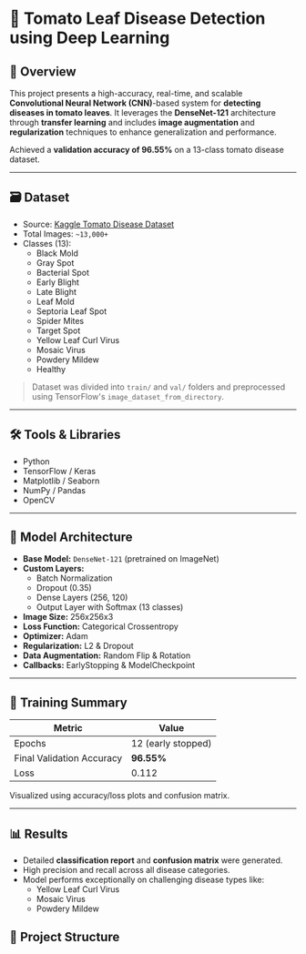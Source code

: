 # 🍅 Tomato Leaf Disease Detection using Deep Learning

## 📌 Overview

This project presents a high-accuracy, real-time, and scalable **Convolutional Neural Network (CNN)**-based system for **detecting diseases in tomato leaves**. It leverages the **DenseNet-121** architecture through **transfer learning** and includes **image augmentation** and **regularization** techniques to enhance generalization and performance.

Achieved a **validation accuracy of 96.55%** on a 13-class tomato disease dataset.

---

## 🗃️ Dataset

- Source: [Kaggle Tomato Disease Dataset](https://www.kaggle.com/datasets)
- Total Images: `~13,000+`
- Classes (13):
  - Black Mold
  - Gray Spot
  - Bacterial Spot
  - Early Blight
  - Late Blight
  - Leaf Mold
  - Septoria Leaf Spot
  - Spider Mites
  - Target Spot
  - Yellow Leaf Curl Virus
  - Mosaic Virus
  - Powdery Mildew
  - Healthy

> Dataset was divided into `train/` and `val/` folders and preprocessed using TensorFlow's `image_dataset_from_directory`.

---

## 🛠️ Tools & Libraries

- Python
- TensorFlow / Keras
- Matplotlib / Seaborn
- NumPy / Pandas
- OpenCV

---

## 🧠 Model Architecture

- **Base Model:** `DenseNet-121` (pretrained on ImageNet)
- **Custom Layers:**
  - Batch Normalization
  - Dropout (0.35)
  - Dense Layers (256, 120)
  - Output Layer with Softmax (13 classes)
- **Image Size:** 256x256x3
- **Loss Function:** Categorical Crossentropy
- **Optimizer:** Adam
- **Regularization:** L2 & Dropout
- **Data Augmentation:** Random Flip & Rotation
- **Callbacks:** EarlyStopping & ModelCheckpoint

---

## 🚀 Training Summary

| Metric              | Value     |
|---------------------|-----------|
| Epochs              | 12 (early stopped) |
| Final Validation Accuracy | **96.55%** |
| Loss                | 0.112     |

Visualized using accuracy/loss plots and confusion matrix.

---

## 📊 Results

- Detailed **classification report** and **confusion matrix** were generated.
- High precision and recall across all disease categories.
- Model performs exceptionally on challenging disease types like:
  - Yellow Leaf Curl Virus
  - Mosaic Virus
  - Powdery Mildew



## 📁 Project Structure

